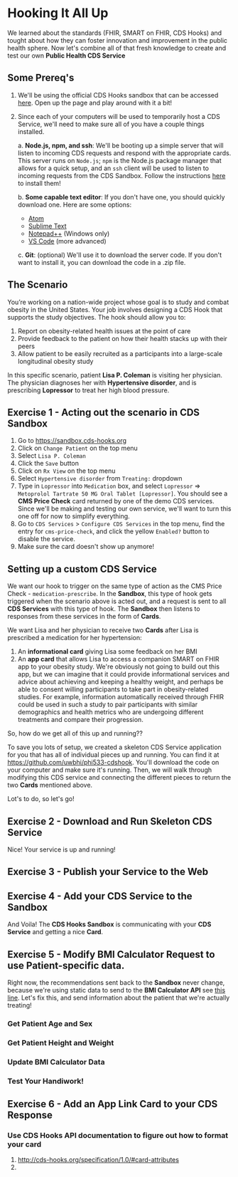 # Hooking It All Up

We learned about the standards (FHIR, SMART on FHIR, CDS Hooks) and tought about how they can foster innovation and improvement in the public health sphere. Now let's combine all of that fresh knowledge to create and test our own **Public Health CDS Service**

## Some Prereq's

1. We'll be using the official CDS Hooks sandbox that can be accessed [here](https://sandbox.cds-hooks.org). Open up the page and play around with it a bit!

2. Since each of your computers will be used to temporarily host a CDS Service, we'll need to make sure all of you have a couple things installed. 

    a. **Node.js, npm, and ssh**: We'll be booting up a simple server that will listen to incoming CDS requests and respond with the appropriate cards. This server runs on `Node.js`; `npm` is the Node.js package manager that allows for a quick setup, and an `ssh` client will be used to listen to incoming requests from the CDS Sandbox. Follow the instructions [here](https://github.com/uwbhi/phi533-cdshook/readme.md) to install them!  

    b. **Some capable text editor**: If you don't have one, you should quickly download one. Here are some options:
    
      * [Atom](https://atom.io/)
      * [Sublime Text](https://www.sublimetext.com/)
      * [Notepad++](https://notepad-plus-plus.org/download/) (Windows only)
      * [VS Code](https://code.visualstudio.com/) (more advanced)

    c. **Git**: (optional) We'll use it to download the server code. If you don't want to install it, you can download the code in a .zip file.


## The Scenario
You’re working on a nation-wide project whose goal is to study and combat obesity in the United States. Your job involves designing a CDS Hook that supports the study objectives. The hook should allow you to:

1. Report on obesity-related health issues at the point of care
2. Provide feedback to the patient on how their health stacks up with their peers
3. Allow patient to be easily recruited as a participants into a large-scale longitudinal obesity study

In this specific scenario, patient **Lisa P. Coleman** is visiting her physician. The physician diagnoses her with **Hypertensive disorder**, and is prescribing **Lopressor** to treat her high blood pressure. 

## Exercise 1 - Acting out the scenario in CDS Sandbox
1. Go to https://sandbox.cds-hooks.org
2. Click on `Change Patient` on the top menu
3. Select `Lisa P. Coleman`
4. Click the `Save` button
5. Click on `Rx View` on the top menu
6. Select `Hypertensive disorder` from `Treating:` dropdown
7. Type in `Lopressor` into `Medication` box, and select `Lopressor` => `Metoprolol Tartrate 50 MG Oral Tablet [Lopressor]`. You should see a **CMS Price Check** card returned by one of the demo CDS services. Since we'll be making and testing our own service, we'll want to turn this one off for now to simplify everything.
8. Go to `CDS Services` > `Configure CDS Services` in the top menu, find the entry for `cms-price-check`, and click the yellow `Enabled?` button to disable the service. 
9. Make sure the card doesn't show up anymore!

## Setting up a custom CDS Service
We want our hook to trigger on the same type of action as the CMS Price Check - `medication-prescribe`. In the **Sandbox**, this type of hook gets triggered when the scenario above is acted out, and a request is sent to all **CDS Services** with this type of hook. The **Sandbox** then listens to responses from these services in the form of **Cards**. 	
    
We want Lisa and her physician to receive two **Cards** after Lisa is prescribed a medication for her hypertension:

1. An **informational card** giving Lisa some feedback on her BMI
2. An **app card** that allows Lisa to access a companion SMART on FHIR app to your obesity study. We're obviously not going to build out this app, but we can imagine that it could provide informational services and advice about achieving and keeping a healthy weight, and perhaps be able to consent willing participants to take part in obesity-related studies. For example, information automatically received through FHIR could be used in such a study to pair participants with similar demographics and health metrics who are undergoing different treatments and compare their progression. 

So, how do we get all of this up and running?? 

To save you lots of setup, we created a skeleton CDS Service application for you that has all of individual pieces up and running. You can find it at https://github.com/uwbhi/phi533-cdshook. You'll download the code on your computer and make sure it's running. Then, we will walk through modifying this CDS service and connecting the different pieces to return the two **Cards** mentioned above. 

Lot's to do, so let's go!

## Exercise 2 - Download and Run Skeleton CDS Service

Nice! Your service is up and running!

## Exercise 3 - Publish your Service to the Web

## Exercise 4 - Add your CDS Service to the Sandbox

And Voila! The **CDS Hooks Sandbox** is communicating with your **CDS Service** and getting a nice **Card**. 

## Exercise 5 - Modify BMI Calculator Request to use Patient-specific data.
Right now, the recommendations sent back to the **Sandbox** never change, because we're using static data
to send to the **BMI Calculator API** see [this line](https://github.com/uwbhi/phi533-cdshook/blob/d7da4e9e40a52d476e1111bea1e82227c7c1ae85/cds-hook.js#L104). Let's fix this, and send information about the patient that we're actually treating!


### Get Patient Age and Sex

### Get Patient Height and Weight

### Update BMI Calculator Data

### Test Your Handiwork!

## Exercise 6 - Add an App Link Card to your CDS Response

### Use CDS Hooks API documentation to figure out how to format your card

1. http://cds-hooks.org/specification/1.0/#card-attributes
2. 
